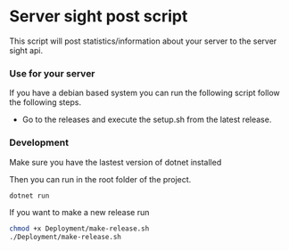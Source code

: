 # Server sight post script
This script will post statistics/information about your server to the server sight api.

### Use for your server
If you have a debian based system you can run the following script follow the following steps.

-  Go to the releases and execute the setup.sh from the latest release.

### Development 
Make sure you have the lastest version of dotnet installed

Then you can run in the root folder of the project.
```bash
dotnet run
```

If you want to make a new release run
```bash
chmod +x Deployment/make-release.sh
./Deployment/make-release.sh
```